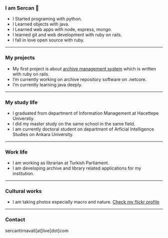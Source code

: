 ### I am Sercan 👋 
- I Started programing with python.
- I Learned objects with java.
- I Learned web apps with node, express, mongo.
- I learned git and web development with ruby on rails.
- I fall in love open source with ruby.

******
### My projects
- My first project is about [archive management system](https://github.com/tirnavali/Archivist) which is written with ruby on rails.
- I’m currently working on archive repository software on .netcore.
- I’m currently learning java deeply.
******
### My study life
- I graduated from department of Information Management at Hacettepe Universtiy.
- I did my master study on the same school in the same field.
- I am currently doctoral student on department of Arficial Intelligence Studies on Ankara University.
******
### Work life
- I am working as librarian at Turkish Parliament.
- I am developing archive and library related applications for my institution.
******
### Cultural works
- I am taking photos especially macro and nature. [Check my flickr profile](https://www.flickr.com/photos/sercant)
******
### Contact
sercantirnavali[at]live[dot]com
